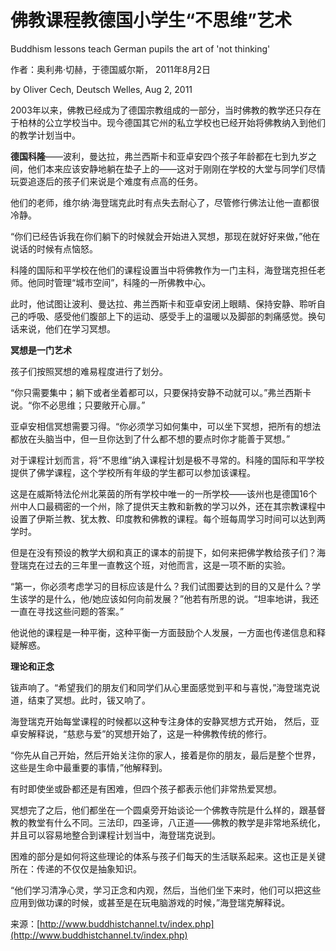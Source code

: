 # 佛教课程教德国小学生“不思维”艺术

Buddhism lessons teach German pupils the art of 'not thinking'

作者：奥利弗·切赫，于德国威尔斯， 2011年8月2日

by Oliver Cech, Deutsch Welles, Aug 2, 2011

2003年以来，佛教已经成为了德国宗教组成的一部分，当时佛教的教学还只存在于柏林的公立学校当中。现今德国其它州的私立学校也已经开始将佛教纳入到他们的教学计划当中。

**德国科隆**——波利，曼达拉，弗兰西斯卡和亚卓安四个孩子年龄都在七到九岁之间，他们本来应该安静地躺在垫子上的——这对于刚刚在学校的大堂与同学们尽情玩耍追逐后的孩子们来说是个难度有点高的任务。

他们的老师，维尔纳·海登瑞克此时有点失去耐心了，尽管修行佛法让他一直都很冷静。

“你们已经告诉我在你们躺下的时候就会开始进入冥想，那现在就好好来做，”他在说话的时候有点恼怒。

科隆的国际和平学校在他们的课程设置当中将佛教作为一门主科，海登瑞克担任老师。他同时管理“城市空间”，科隆的一所佛教中心。

此时，他试图让波利、曼达拉、弗兰西斯卡和亚卓安闭上眼睛、保持安静、聆听自己的呼吸、感受他们腹部上下的运动、感受手上的温暖以及脚部的刺痛感觉。换句话来说，他们在学习冥想。

**冥想是一门艺术**

孩子们按照冥想的难易程度进行了划分。

“你只需要集中；躺下或者坐着都可以，只要保持安静不动就可以。”弗兰西斯卡说。“你不必思维；只要敞开心扉。”

亚卓安相信冥想需要习得。“你必须学习如何集中，可以坐下冥想，把所有的想法都放在头脑当中，但一旦你达到了什么都不想的要点时你才能善于冥想。”

对于课程计划而言，将“不思维”纳入课程计划是极不寻常的。科隆的国际和平学校提供了佛学课程，这个学校所有年级的学生都可以参加该课程。

这是在威斯特法伦州北莱茵的所有学校中唯一的一所学校——该州也是德国16个州中人口最稠密的一个州，除了提供天主教和新教的学习以外，还在其宗教课程中设置了伊斯兰教、犹太教、印度教和佛教的课程。每个班每周学习时间可以达到两学时。

但是在没有预设的教学大纲和真正的课本的前提下，如何来把佛学教给孩子们？海登瑞克在过去的三年里一直教这个班，对他而言，这是一项不断的实验。

“第一，你必须考虑学习的目标应该是什么？我们试图要达到的目的又是什么？学生该学的是什么，他/她应该如何向前发展？”他若有所思的说。“坦率地讲，我还一直在寻找这些问题的答案。”

他说他的课程是一种平衡，这种平衡一方面鼓励个人发展，一方面也传递信息和释疑解惑。

**理论和正念**

钹声响了。“希望我们的朋友们和同学们从心里面感觉到平和与喜悦，”海登瑞克说道，结束了冥想。此时，钹又响了。

海登瑞克开始每堂课程的时候都以这种专注身体的安静冥想方式开始， 然后，亚卓安解释说，“慈悲与爱”的冥想开始了，这是一种佛教传统的修行。

“你先从自己开始，然后开始关注你的家人，接着是你的朋友，最后是整个世界，这些是生命中最重要的事情，”他解释到。

有时即使坐或卧都还是有困难，但四个孩子都表示他们非常热爱冥想。

冥想完了之后，他们都坐在一个圆桌旁开始谈论一个佛教寺院是什么样的，跟基督教的教堂有什么不同。三法印，四圣谛，八正道——佛教的教学是非常地系统化，并且可以容易地整合到课程计划当中，海登瑞克说到。

困难的部分是如何将这些理论的体系与孩子们每天的生活联系起来。这也正是关键所在：传递的不仅仅是抽象知识。

“他们学习清净心灵，学习正念和内观，然后，当他们坐下来时，他们可以把这些应用到做功课的时候，或甚至是在玩电脑游戏的时候，”海登瑞克解释说。

来源：[http://www.buddhistchannel.tv/index.php](http://www.buddhistchannel.tv/index.php)

